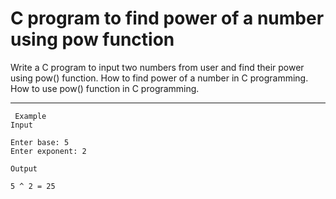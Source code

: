 # C program to find power of a number using pow function
Write a C program to input two numbers from user and find their power using pow() function. How to find power of a number in C programming. How to use pow() function in C programming.

___________________
```
 Example
Input

Enter base: 5
Enter exponent: 2

Output

5 ^ 2 = 25
```
